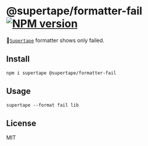 # @supertape/formatter-fail [![NPM version][NPMIMGURL]][NPMURL]

[NPMIMGURL]: https://img.shields.io/npm/v/@supertape/formatter-fail.svg?style=flat&longCache=true
[NPMURL]: https://npmjs.org/package/@supertape/formatter-fail "npm"

📼[`Supertape`](https://github.com/coderaiser/supertape) formatter shows only failed.

## Install

```
npm i supertape @supertape/formatter-fail
```

## Usage

```
supertape --format fail lib
```

## License

MIT
